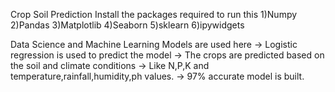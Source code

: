 Crop Soil Prediction
   Install the packages required to run this
   1)Numpy
   2)Pandas
   3)Matplotlib
   4)Seaborn
   5)sklearn
   6)ipywidgets

   Data Science and Machine Learning Models are used here
   -> Logistic regression is used to predict the model
   -> The crops are predicted based on the soil and climate conditions
   -> Like N,P,K and temperature,rainfall,humidity,ph values.
   -> 97% accurate model is built.
